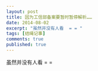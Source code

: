```yaml
---
layout: post
title: 因为工信部备案要暂时暂停解析……
date: 2014-08-02
excerpt: "虽然并没有人看  = = "
tags: [结绳记事]
comments: true
published: true
---
```

虽然并没有人看  = = 
